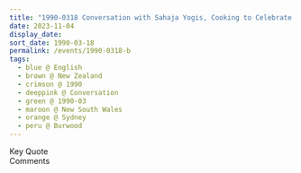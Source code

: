 ```yaml
---
title: "1990-0318 Conversation with Sahaja Yogis, Cooking to Celebrate Holī (7th day after the Raṃgavalī Holī), Kitchen and Garden, Āśhram, 10 Clarence Street, Burwood, Sydney, New South Wales, Australia"
date: 2023-11-04
display_date: 
sort_date: 1990-03-18
permalink: /events/1990-0318-b
tags:
  - blue @ English
  - brown @ New Zealand
  - crimson @ 1990
  - deeppink @ Conversation
  - green @ 1990-03
  - maroon @ New South Wales
  - orange @ Sydney
  - peru @ Burwood
---
```


<wave-list>
  <list-title color="green" width="75">Key Quote</list-title>
  <list-item color="BlanchedAlmond"  width="200"></list-item>
  <list-item color="Lavender"></list-item>
  <list-item color="BlanchedAlmond"></list-item>
</wave-list>

<br>

<wave-list>
  <list-title color="green" width="75">Comments</list-title>
  <list-item color="BlanchedAlmond"  width="200"></list-item>
  <list-item color="Lavender"></list-item>
  <list-item color="BlanchedAlmond"></list-item>
</wave-list>